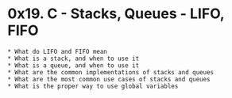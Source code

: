 # 0x19. C - Stacks, Queues - LIFO, FIFO #

	* What do LIFO and FIFO mean
	* What is a stack, and when to use it
	* What is a queue, and when to use it
	* What are the common implementations of stacks and queues
	* What are the most common use cases of stacks and queues
	* What is the proper way to use global variables

